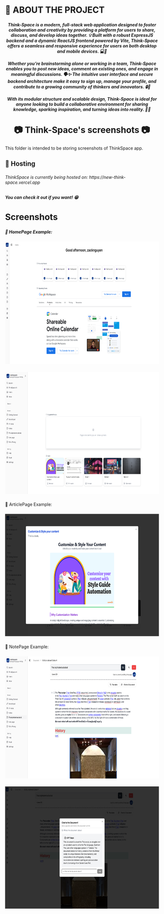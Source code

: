 <h1 align="left">🦖 ABOUT THE PROJECT</h1>

###

<h5 align="center">Think-Space is a modern, full-stack web application designed to foster collaboration and creativity by providing a platform for users to share, discuss, and develop ideas together. 💡 Built with a robust ExpressJS backend and a dynamic ReactJS frontend powered by Vite, Think-Space offers a seamless and responsive experience for users on both desktop and mobile devices. 💻📱<br><br>Whether you’re brainstorming alone or working in a team, Think-Space enables you to post new ideas, comment on existing ones, and engage in meaningful discussions. 🗣️✨ The intuitive user interface and secure backend architecture make it easy to sign up, manage your profile, and contribute to a growing community of thinkers and innovators. 🔒👥<br><br>With its modular structure and scalable design, Think-Space is ideal for anyone looking to build a collaborative environment for sharing knowledge, sparking inspiration, and turning ideas into reality. 🌱🤝</h5>

###

<h1 align="center">📷 Think-Space's screenshots 📷</h1>

###

<p align="left">This folder is intended to be storing screenshots of ThinkSpace app.</p>

###

<h2 align="left">🚀 Hosting</h2>

###

<h6 align="left">ThinkSpace is currently being hosted on: https://new-think-space.vercel.app</h6>

###

<h5 align="left">You can check it out if you want! 😁</h5>

###

<h1 align="left">Screenshots</h1>

###

<h5 align="left">🔽 HomePage Example:</h5>

###

<div align="center">
  <img height="400" src="https://github.com/JungCode/Think-Space/blob/main/screenshots/homePage-1.png?raw=true"  />
</div>

###

<div align="center">
  <img height="400" src="https://github.com/JungCode/Think-Space/blob/main/screenshots/homePage-2.png?raw=true"  />
</div>

###

<p align="left">🔽 ArticlePage Example:</p>

###

<div align="center">
  <img height="400" src="https://github.com/JungCode/Think-Space/blob/main/screenshots/articlePage.png?raw=true"  />
</div>

###

<p align="left">🔽 NotePage Example:</p>

###

<div align="center">
  <img height="400" src="https://github.com/JungCode/Think-Space/blob/main/screenshots/pageExample-1.png?raw=true"  />
</div>

###

<div align="center">
  <img height="400" src="https://github.com/JungCode/Think-Space/blob/main/screenshots/pageExample-2.png?raw=true"  />
</div>

###
